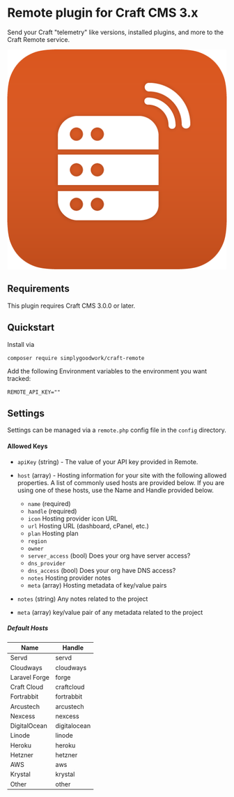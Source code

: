 # Remote plugin for Craft CMS 3.x

Send your Craft "telemetry" like versions, installed plugins, and more to the Craft Remote service. 

![Screenshot](resources/img/plugin-logo.png)

## Requirements

This plugin requires Craft CMS 3.0.0 or later.

## Quickstart

Install via 

```shell
composer require simplygoodwork/craft-remote
```

Add the following Environment variables to the environment you want tracked: 

```env
REMOTE_API_KEY=""
```
## Settings

Settings can be managed via a `remote.php` config file in the `config` directory. 

#### Allowed Keys

- `apiKey` (string) - The value of your API key provided in Remote.

- `host` (array) - Hosting information for your site with the following allowed properties. A list of commonly used hosts are provided below. If you are using one of these hosts, use the Name and Handle provided below.
  - `name` (required) 
  - `handle` (required)
  - `icon` Hosting provider icon URL
  - `url` Hosting URL (dashboard, cPanel, etc.)
  - `plan` Hosting plan
  - `region`
  - `owner` 
  - `server_access` (bool) Does your org have server access?
  - `dns_provider`
  - `dns_access` (bool) Does your org have DNS access?
  - `notes` Hosting provider notes
  - `meta` (array) Hosting metadata of key/value pairs

- `notes` (string) Any notes related to the project

- `meta` (array) key/value pair of any metadata related to the project


##### Default Hosts

| Name            | Handle       |
|-----------------|--------------|
| Servd           | servd        |
| Cloudways       | cloudways    |
| Laravel Forge   | forge        |
| Craft Cloud     | craftcloud   |
| Fortrabbit      | fortrabbit   |
| Arcustech       | arcustech    |
| Nexcess         | nexcess      |
| DigitalOcean    | digitalocean |
| Linode          | linode       |
| Heroku          | heroku       |
| Hetzner         | hetzner      |
| AWS             | aws          |
| Krystal         | krystal      |
| Other           | other        |
